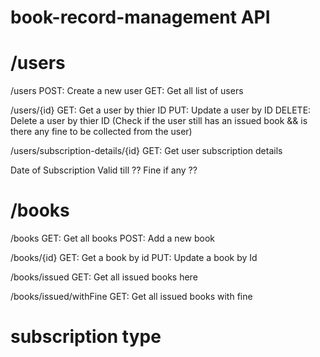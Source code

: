 # book-record-management API

# /users
 /users 
POST: Create a new user GET: Get all list of users

/users/{id}
GET: Get a user by thier ID PUT: Update a user by ID DELETE: Delete a user by thier ID (Check if the user still has an issued book && is there any fine to be collected from the user)

/users/subscription-details/{id}
GET: Get user subscription details

Date of Subscription
Valid till ??
Fine if any ??

# /books
/books
GET: Get all books POST: Add a new book

/books/{id}
GET: Get a book by id PUT: Update a book by Id

/books/issued
GET: Get all issued books here

/books/issued/withFine
GET: Get all issued books with fine

# subscription type


